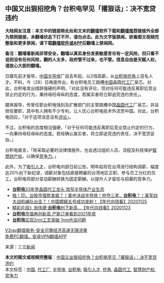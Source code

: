  <h2>中国又出狠招挖角？台积电罕见「撂狠话」：决不宽贷违约</h2> <p class="notice"><b>大陆网友注意：本文中的链接除此处和文末的<a href="https://github.com/bannedbook/fanqiang" >翻墙</a>软件下载和<a href="https://github.com/killgcd/justmysocks/blob/master/README.md">翻墙推荐</a>链接外全部为禁网链接，未翻墙状态下打不开，请勿点击。此为文字版禁闻，欲看图文视频完整版和更多禁闻，请下载<a href="https://github.com/bannedbook/fanqiang">翻墙软件或APP</a>后翻墙上禁闻网。</p><p>备注：翻墙看新闻非常安全，翻墙以真实身份发表敏感言论有一定风险，但只看不说则没有任何风险，翻的人太多，政府管不过来，也不管。信息自由是天赋人权，请放心大胆的翻墙。</b></p>  <div class="entry"> <p id="conimg">日媒先前才报导，<span class='wp_keywordlink_affiliate'><a href="https://www.bannedbook.org/" title="中国" target="_blank">中国</a></span><a href="https://www.bannedbook.org/bnews/tag/%E5%8D%8A%E5%AF%BC%E4%BD%93/" class="st_tag internal_tag" rel="tag" title="标签 半导体 下的日志">半导体</a>厂自去年起，以2倍高薪，从<a href="https://www.bannedbook.org/bnews/tag/%e5%8f%b0%e7%a7%af%e7%94%b5/" class="st_tag internal_tag" rel="tag" title="标签 台积电 下的日志">台积电</a><a href="https://www.bannedbook.org/bnews/tag/%E6%8C%96%E8%A7%92/" class="st_tag internal_tag" rel="tag" title="标签 挖角 下的日志">挖角</a>上百名人才。不料，今（28）日再度传出，有台积电员工跳槽<a href="https://www.bannedbook.org/bnews/tag/%E4%B8%AD%E5%9B%BD/" class="st_tag internal_tag" rel="tag" title="标签 中国 下的日志">中国</a>晶圆<a href="https://www.bannedbook.org/bnews/tag/%E4%BB%A3%E5%B7%A5%E5%8E%82/" class="st_tag internal_tag" rel="tag" title="标签 代工厂 下的日志">代工厂</a>泉芯。对此，台积电发出措辞强硬的声明，「对此没有评论，但对任何可能违反离职后竞业禁止约定的行为，秉持毋枉毋纵的态度，若属实者将立即追究违约责任」。</p> <p>媒体报导，传曾任职台积电蚀刻及扩散部门的主管跳槽中国<a href="https://www.bannedbook.org/bnews/tag/%E6%99%B6%E5%9C%86%E4%BB%A3%E5%B7%A5/" class="st_tag internal_tag" rel="tag" title="标签 晶圆代工 下的日志">晶圆代工</a>厂泉芯，并且担任要职，其中有人拥有不少专利，让人忧心台积电技术外流至中国。对此，台积电回应，「对于这项消息没有<span class='wp_keywordlink_affiliate'><a href="https://www.bannedbook.org/bnews/comments/" title="新闻评论" target="_blank">评论</a></span>」。</p> <p>不过，台积电的态度相当强硬，「对于任何可能违反离职后竞业禁止约定的行为，一向秉持毋枉毋纵的态度。若经确认属实者，将立即追究违约责任，决不宽贷妥协。」</p>  <p>台积电直言，「除采取必要的法律措施外，也会透过组织人员、流程及科技保护<a href="https://www.bannedbook.org/bnews/tag/%E6%99%BA%E6%85%A7%E8%B4%A2%E4%BA%A7%E6%9D%83/" class="st_tag internal_tag" rel="tag" title="标签 智慧财产权 下的日志">智慧财产权</a>，以确保<a href="https://www.bannedbook.org/bnews/tag/%E7%AB%9E%E4%BA%89%E5%8A%9B/" class="st_tag internal_tag" rel="tag" title="标签 竞争力 下的日志">竞争力</a>。」</p> <p>此外，为了<a href="https://www.bannedbook.org/bnews/tag/%E5%90%B8%E5%BC%95%E4%BA%BA%E6%89%8D/" class="st_tag internal_tag" rel="tag" title="标签 吸引人才 下的日志">吸引人才</a>，台积电内部日前公告，明年起将在台湾进行结构调薪，幅度达20%创下新纪录，调薪对象包括直接聘雇的台湾地区正职、参与员工分红的员工。台积电将部分变动薪酬转换为固定薪酬，以提升人才留任与招募的竞争力。</p> <ul class='op-related-articles' title='相关阅读'> <li><a href='https://www.bannedbook.org/bnews/taiwannews/20201126/1437671.html' target='_blank'><b>台积电</b>33年登晶圆代工龙头 改写半导体产业生态</a></li> <li><a href='https://www.bannedbook.org/bnews/taiwannews/20201125/1436994.html' target='_blank'>独！印、台股市强势发威？！美中决战半导体！抢夺三星、<b>台积电</b>？！美军四大战机编队出击？！中国嫦娥五号成功发射！【年代向钱看】20201125</a></li> <li><a href='https://www.bannedbook.org/bnews/taiwannews/20201123/1435816.html' target='_blank'>精彩片段》翁伟捷:<b>台积电</b>创下新高...【年代向钱看】20201123</a></li> <li><a href='https://www.bannedbook.org/bnews/bannedvideo/20201122/1435169.html' target='_blank'><b>台积电</b>市值再创新高 产能订单看到2021年底</a></li> <li><a href='https://www.bannedbook.org/bnews/cnnews/20201121/1434707.html' target='_blank'><b>台积电</b>实现2nm工艺突破 1nm也没问题</a></li> </ul> <p class="texttj"> <a href="https://www.bannedbook.org/forum23/topic22702.html" target="_blank">V2ray翻墙服务-安全可靠经济高速无限流量</a><br/> <a href="https://github.com/bannedbook/fanqiang/wiki/%E7%A6%81%E9%97%BB%E7%BD%91%E5%AE%89%E5%8D%93%E7%BF%BB%E5%A2%99%E6%96%B0%E9%97%BBAPP" target="_blank">免费PC翻墙、安卓VPN翻墙APP</a></p><p> 来源：三立<span class='wp_keywordlink_affiliate'><a href="https://www.bannedbook.org/" title="新闻">新闻</a></span> </p> <a name='sharetosocial'></a>       <div><b>本文的图文或视频完整版</b>：<a href='https://www.bannedbook.org/bnews/cnnews/20201129/1438891.html'>中国又出狠招挖角？台积电罕见「撂狠话」：决不宽贷违约</a></div>  </div><!--END ENTRY--> <div class="postfooter"> <div>本文标签：<a href="https://www.bannedbook.org/bnews/tag/%E4%B8%AD%E5%9B%BD/" rel="tag">中国</a>, <a href="https://www.bannedbook.org/bnews/tag/%E4%BB%A3%E5%B7%A5%E5%8E%82/" rel="tag">代工厂</a>, <a href="https://www.bannedbook.org/bnews/tag/%E5%8D%8A%E5%AF%BC%E4%BD%93/" rel="tag">半导体</a>, <a href="https://www.bannedbook.org/bnews/tag/%e5%8f%b0%e7%a7%af%e7%94%b5/" rel="tag">台积电</a>, <a href="https://www.bannedbook.org/bnews/tag/%E5%90%B8%E5%BC%95%E4%BA%BA%E6%89%8D/" rel="tag">吸引人才</a>, <a href="https://www.bannedbook.org/bnews/tag/%E6%8C%96%E8%A7%92/" rel="tag">挖角</a>, <a href="https://www.bannedbook.org/bnews/tag/%E6%99%B6%E5%9C%86%E4%BB%A3%E5%B7%A5/" rel="tag">晶圆代工</a>, <a href="https://www.bannedbook.org/bnews/tag/%E6%99%BA%E6%85%A7%E8%B4%A2%E4%BA%A7%E6%9D%83/" rel="tag">智慧财产权</a>, <a href="https://www.bannedbook.org/bnews/tag/%E7%AB%9E%E4%BA%89%E5%8A%9B/" rel="tag">竞争力</a></div>  </div><!--END POSTFOOTER--> 